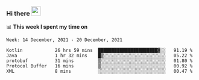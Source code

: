 ### Hi there <a href="https://www.gautamkrishnar.com/"><img src="https://media.giphy.com/media/hvRJCLFzcasrR4ia7z/giphy.gif" width="25px"></a>

📊 **This week I spent my time on**

<!--START_SECTION:waka-->
```text
Week: 14 December, 2021 - 20 December, 2021

Kotlin            26 hrs 59 mins  ██████████████████████▓░░   91.19 % 
Java              1 hr 32 mins    █▒░░░░░░░░░░░░░░░░░░░░░░░   05.22 % 
protobuf          31 mins         ▒░░░░░░░░░░░░░░░░░░░░░░░░   01.80 % 
Protocol Buffer   16 mins         ▒░░░░░░░░░░░░░░░░░░░░░░░░   00.92 % 
XML               8 mins          ░░░░░░░░░░░░░░░░░░░░░░░░░   00.47 % 
```
<!--END_SECTION:waka-->
